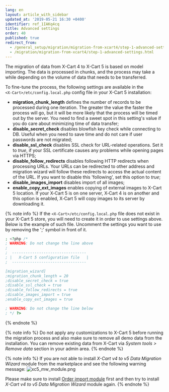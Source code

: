 ```yaml
---
lang: en
layout: article_with_sidebar
updated_at: '2019-05-21 16:30 +0400'
identifier: ref_1IAKq4cq
title: Advanced settings
order: 40
published: true
redirect_from:
  - /general_setup/migration/migration-from-xcart4/step-1-advanced-settings.html
  - /migration/migration-from-xcart4/step-1-advanced-settings.html
---
```

The migration of data from X-Cart 4 to X-Cart 5 is based on model importing. The data is processed in chunks, and the process may take a while depending on the volume of data that needs to be transferred.

To fine-tune the process, the following settings are available in the `<X‑Cart>/etc/config.local.php` config file in your X-Cart 5 installation:

- **migration_chunk_length** defines the number of records to be processed during one iteration. The greater the value the faster the process will go, but it will be more likely that the process will be timed out by the server. You need to find a sweet spot in this setting's value if you do care about minimizing time of data transfer;
- **disable_secret_check** disables blowfish key check while connecting to DB. Useful when you need to save time and do not care if user passwords are not migrated;
- **disable_ssl_check** disables SSL check for URL-related operations. Set it to _true_, if your SSL certificate causes any problems while opening pages via HTTPS;
- **disable_follow_redirects** disables following HTTP redirects when processing URLs. Your URLs can be redirected to other address and migration wizard will follow these redirects to access the actual content of the URL. If you want to disable this 'following', set this option to _true_;
- **disable_images_import** disables import of all images;
- **enable_copy_ext_images** enables copying of external images to X-Cart 5 location. If your X&#8209;Cart&nbsp;5 is on one server, X&#8209;Cart&nbsp;4 is on another and this option is enabled, X&#8209;Cart&nbsp;5 will copy images to its server by downloading it.

{% note info %}
If the `<X-Cart>/etc/config.local.php` file does not exist in your X-Cart 5 store, you will need to create it in order to use settings above. Below is the example of such file. Uncomment the settings you want to use by removing the ';' symbol in front of it.
```php
; <?php /*
; WARNING: Do not change the line above
;
;  --------------------------------- 
; |   X-Cart 5 configuration file   |
;  --------------------------------- 

[migration_wizard]
;migration_chunk_length = 20
;disable_secret_check = true
;disable_ssl_check = true
;disable_follow_redirects = true
;disable_images_import = true
;enable_copy_ext_images = true

; WARNING: Do not change the line below
; */ ?>
```
{% endnote %}

{% note info %}
Do not apply any customizations to X-Cart 5 before running the migration process and also make sure to remove all demo data from the installation. You can remove existing data from X-Cart via _System tools > Remove data_ section in your admin area.
{% endnote %}

{% note info %}
If you are not able to install _X-Cart v4 to v5 Data Migration Wizard_ module from the marketplace and see the following warning message:
![xc5_mw_module.png]({{site.baseurl}}/attachments/ref_KqsCJNRG/xc5_mw_module.png)

Please make sure to install [Order import module](https://market.x-cart.com/addons/orders-import.html) first and then try to install _X-Cart v4 to v5 Data Migration Wizard_ module again.
{% endnote %}
